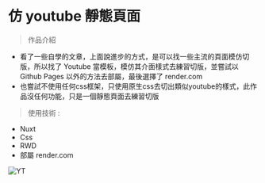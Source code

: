 # 仿 youtube 靜態頁面

> 作品介紹 
* 看了一些自學的文章，上面說進步的方式，是可以找一些主流的頁面模仿切版，所以找了 Youtube 當模板，模仿其介面樣式去練習切版，並嘗試以 Github Pages 以外的方法去部屬，最後選擇了 render.com
* 也嘗試不使用任何css框架，只使用原生css去切出類似youtube的樣式，此作品沒任何功能，只是一個靜態頁面去練習切版


> 使用技術 :
+ Nuxt 
+ Css 
+ RWD 
+ 部屬 render.com


![YT](https://user-images.githubusercontent.com/63777618/204409418-d68a14a0-7d05-4ed8-9069-d13365b5717e.png)



